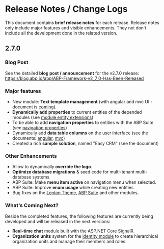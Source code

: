 # Release Notes / Change Logs

This document contains **brief release notes** for each release. Release notes only include major features and visible enhancements. They not don't include all the development done in the related version.

## 2.7.0

### Blog Post

See the detailed **blog post / announcement** for the v2.7.0 release:  https://blog.abp.io/abp/ABP-Framework-v2_7_0-Has-Been-Released 

### Major features

* New module: **Text template management** (with angular and mvc UI - document is [coming](modules/text-template-management.md)).
* **Dynamically add properties** to current entities of the depended modules (see [module entity extensions](guides/module-entity-extensions.md))
* To be able to add **navigation properties** to entities with the ABP Suite (see [navigation properties](https://docs.abp.io/en/commercial/latest/abp-suite/generating-crud-page#navigation-properties))
* Dynamically add **data table columns** on the user interface (see the documents: [angular](ui/angular/data-table-column-extensions.md), [mvc](ui/aspnetcore/data-table-column-extensions.md))
* Created a rich **sample solution**, named "Easy CRM" (see the document)

### Other Enhancements

* Allow to dynamically **override the logo**.
* **Optimize database migrations** & seed code for multi-tenant multi-database systems.
* ABP Suite: Make **menu item active** on navigation menu when selected.
* ABP Suite: Improve **enum usage** while creating new entities.
* Bug fixes on the [Lepton Theme](https://commercial.abp.io/themes), [ABP Suite](https://commercial.abp.io/tools/suite) and  other modules.

### What's Coming Next?

Beside the completed features, the following features are currently being developed and will be released in the next versions:

* **Real-time chat** module built with the ASP.NET Core SignalR.
* **Organization units** system for the [identity module](modules/identity.md) to create hierarchical organization units and manage their members and roles.
